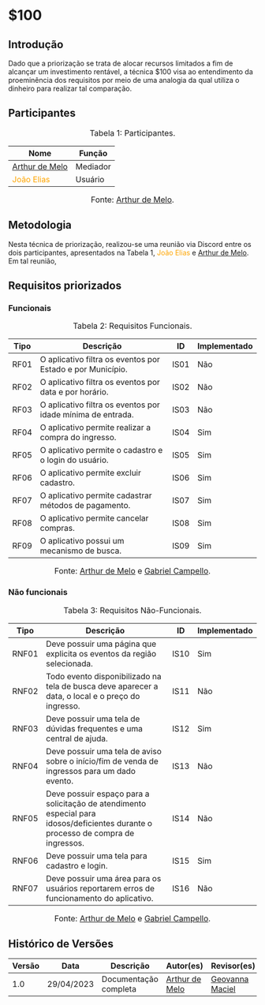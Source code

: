 # $100

## Introdução

Dado que a priorização se trata de alocar recursos limitados a fim de alcançar um investimento rentável, a técnica $100 visa ao entendimento da proeminência dos requisitos por meio de uma analogia da qual utiliza o dinheiro para realizar tal comparação.

## Participantes

<font size="3"><p style="text-align: center">Tabela 1: Participantes.</p></font>

<center>

Nome| Função|
-----|---------|
[Arthur de Melo](https://github.com/arthurmlv) |  Mediador
<span style = "color: orange"> João Elias</span> | Usuário

</center>

<font size="3"><p style="text-align: center">Fonte: [Arthur de Melo](https://github.com/arthurmlv).</p></font>

## Metodologia

Nesta técnica de priorização, realizou-se uma reunião via Discord entre os dois participantes, apresentados na Tabela 1, <span style = "color: orange"> João Elias</span> e [Arthur de Melo](https://github.com/arthurmlv). Em tal reunião, 


## Requisitos priorizados

### Funcionais

<font size="3"><p style="text-align: center">Tabela 2: Requisitos Funcionais.</p></font>

| Tipo |             Descrição            |   ID   | Implementado |
|------|----------------------------------|--------| -----------|
| RF01 | O aplicativo filtra os eventos por Estado e por Município. | IS01 | Não |
| RF02 | O aplicativo filtra os eventos por data e por horário.  | IS02 | Não |
| RF03 | O aplicativo filtra os eventos por idade mínima de entrada.  | IS03 | Não |
| RF04 | O aplicativo permite realizar a compra do ingresso.  | IS04 | Sim |
| RF05 | O aplicativo permite o cadastro e o login do usuário.  | IS05 | Sim |
| RF06 | O aplicativo permite excluir cadastro.  | IS06 | Sim |
| RF07 | O aplicativo permite cadastrar métodos de pagamento.  | IS07 | Sim |
| RF08 | O aplicativo permite cancelar compras.  | IS08 | Sim |
| RF09 | O aplicativo possui um mecanismo de busca.  | IS09 | Sim |

<font size="3"><p style="text-align: center">Fonte: [Arthur de Melo](https://github.com/arthurmlv) e [Gabriel Campello](https://github.com/G16C).</p></font>


### Não funcionais

<font size="3"><p style="text-align: center">Tabela 3: Requisitos Não-Funcionais.</p></font>

| Tipo |             Descrição            |   ID   | Implementado |
|------|----------------------------------|--------| ----- |
| RNF01 |  Deve possuir uma página que explicita os eventos da região selecionada.  | IS10 | Sim |
| RNF02 |  Todo evento disponibilizado na tela de busca deve aparecer a data, o local e o preço do ingresso.   | IS11 | Não |
| RNF03 |  Deve possuir uma tela de dúvidas frequentes e uma central de ajuda.  | IS12 | Sim |
| RNF04 |  Deve possuir uma tela de aviso sobre o início/fim de venda de ingressos para um dado evento.  | IS13 | Não |
| RNF05 |  Deve possuir espaço para a solicitação de atendimento especial para idosos/deficientes durante o processo de compra de ingressos.  | IS14 | Não |
| RNF06 |  Deve possuir uma tela para cadastro e login.  | IS15 | Sim |
| RNF07 |  Deve possuir uma área para os usuários reportarem erros de funcionamento do aplicativo.  | IS16 | Não |

<font size="3"><p style="text-align: center">Fonte: [Arthur de Melo](https://github.com/arthurmlv) e [Gabriel Campello](https://github.com/G16C).</p></font>


## Histórico de Versões

Versão  | Data | Descrição | Autor(es) | Revisor(es)
---------- | -----  | ------ | ---------- | ----------
 1.0 | 29/04/2023 | Documentação completa | [Arthur de Melo](https://github.com/arthurmlv) | [Geovanna Maciel](https://github.com/manuziny)